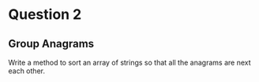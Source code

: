 # Question 2 
## Group Anagrams
Write a method to sort an array of strings so that all the anagrams are next each other.
